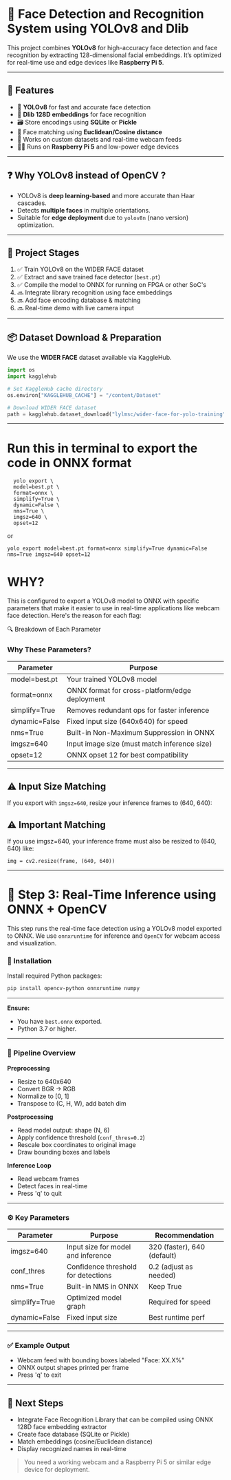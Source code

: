 # 🎯 Face Detection and Recognition System using YOLOv8 and Dlib

This project combines **YOLOv8** for high-accuracy face detection and face recognition by extracting 128-dimensional facial embeddings. It’s optimized for real-time use and edge devices like **Raspberry Pi 5**.

---

## 🚀 Features

- 🧠 **YOLOv8** for fast and accurate face detection
- 🧷 **Dlib 128D embeddings** for face recognition
- 🗃️ Store encodings using **SQLite** or **Pickle**
- 🧪 Face matching using **Euclidean/Cosine distance**
- 🧩 Works on custom datasets and real-time webcam feeds
- 🧑‍💻 Runs on **Raspberry Pi 5** and low-power edge devices

---

## ❓ Why YOLOv8 instead of OpenCV ?

- YOLOv8 is **deep learning-based** and more accurate than Haar cascades.
- Detects **multiple faces** in multiple orientations.
- Suitable for **edge deployment** due to `yolov8n` (nano version) optimization.

---

## 📁 Project Stages

1. ✅ Train YOLOv8 on the WIDER FACE dataset  
2. ✅ Extract and save trained face detector (`best.pt`)
3. ✅ Compile the model to ONNX for running on FPGA or other SoC's 
4. 🔜 Integrate library recognition using face embeddings  
5. 🔜 Add face encoding database & matching  
6. 🔜 Real-time demo with live camera input  

---

## 📦 Dataset Download & Preparation

We use the **WIDER FACE** dataset available via KaggleHub.

```python
import os
import kagglehub

# Set KaggleHub cache directory
os.environ["KAGGLEHUB_CACHE"] = "/content/Dataset"

# Download WIDER FACE dataset
path = kagglehub.dataset_download("lylmsc/wider-face-for-yolo-training") 
```
---
# Run this in terminal to export the code in ONNX format 

```
  yolo export \
  model=best.pt \
  format=onnx \
  simplify=True \
  dynamic=False \
  nms=True \
  imgsz=640 \
  opset=12
```
or
```
yolo export model=best.pt format=onnx simplify=True dynamic=False nms=True imgsz=640 opset=12
```

# WHY?

This is configured to export a YOLOv8 model to ONNX with specific parameters that make it easier to use in real-time applications like webcam face detection. Here's the reason for each flag:

🔍 Breakdown of Each Parameter

### Why These Parameters?

| Parameter      | Purpose                                                                 |
|----------------|-------------------------------------------------------------------------|
| model=best.pt  | Your trained YOLOv8 model                                               |
| format=onnx    | ONNX format for cross-platform/edge deployment                          |
| simplify=True  | Removes redundant ops for faster inference                              |
| dynamic=False  | Fixed input size (640x640) for speed                                    |
| nms=True       | Built-in Non-Maximum Suppression in ONNX                                |
| imgsz=640      | Input image size (must match inference size)                            |
| opset=12       | ONNX opset 12 for best compatibility                                    |

---

## ⚠️ Input Size Matching
If you export with `imgsz=640`, resize your inference frames to (640, 640):

## ⚠️ Important Matching
If you use imgsz=640, your inference frame must also be resized to (640, 640) like:

```
img = cv2.resize(frame, (640, 640))
```
---

# 🧪 Step 3: Real-Time Inference using ONNX + OpenCV

This step runs the real-time face detection using a YOLOv8 model exported to ONNX. We use `onnxruntime` for inference and `OpenCV` for webcam access and visualization.

### 🔧 Installation

Install required Python packages:

```bash
pip install opencv-python onnxruntime numpy
```
---

**Ensure:**
- You have `best.onnx` exported.
- Python 3.7 or higher.

---

### 🧠 Pipeline Overview

**Preprocessing**
- Resize to 640x640
- Convert BGR → RGB
- Normalize to [0, 1]
- Transpose to (C, H, W), add batch dim

**Postprocessing**
- Read model output: shape (N, 6)
- Apply confidence threshold (`conf_thres=0.2`)
- Rescale box coordinates to original image
- Draw bounding boxes and labels

**Inference Loop**
- Read webcam frames
- Detect faces in real-time
- Press 'q' to quit

---

### ⚙️ Key Parameters

| Parameter     | Purpose                                      | Recommendation         |
|---------------|----------------------------------------------|------------------------|
| imgsz=640     | Input size for model and inference           | 320 (faster), 640 (default) |
| conf_thres    | Confidence threshold for detections          | 0.2 (adjust as needed) |
| nms=True      | Built-in NMS in ONNX                         | Keep True              |
| simplify=True | Optimized model graph                        | Required for speed     |
| dynamic=False | Fixed input size                             | Best runtime perf      |

---

### ✅ Example Output

- Webcam feed with bounding boxes labeled "Face: XX.X%"
- ONNX output shapes printed per frame
- Press 'q' to exit

---

## 🔗 Next Steps

- Integrate Face Recognition Library that can be compiled using ONNX 128D face embedding extractor
- Create face database (SQLite or Pickle)
- Match embeddings (cosine/Euclidean distance)
- Display recognized names in real-time


> You need a working webcam and a Raspberry Pi 5 or similar edge device for deployment.



